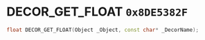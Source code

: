 # DECOR_GET_FLOAT `0x8DE5382F`

```cpp
float DECOR_GET_FLOAT(Object _Object, const char* _DecorName);
```
